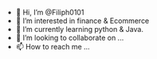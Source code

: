 - 👋 Hi, I’m @Filiph0101
- 👀 I’m interested in finance & Ecommerce
- 🌱 I’m currently learning python & Java.
- 💞️ I’m looking to collaborate on ...
- 📫 How to reach me ...

<!---
Filiph0101/Filiph0101 is a ✨ special ✨ repository because its `README.md` (this file) appears on your GitHub profile.
You can click the Preview link to take a look at your changes.
--->
